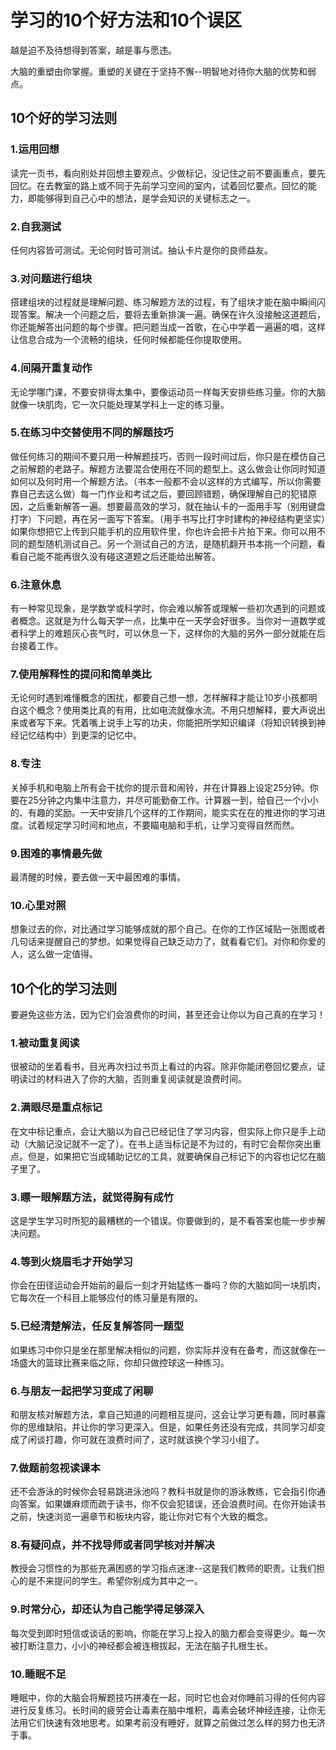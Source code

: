 # 学习的10个好方法和10个误区

越是迫不及待想得到答案，越是事与愿违。

大脑的重塑由你掌握。重塑的关键在于坚持不懈--明智地对待你大脑的优势和弱点。

## 10个好的学习法则

### 1.运用回想

读完一页书，看向别处并回想主要观点。少做标记，没记住之前不要画重点，要先回忆。在去教室的路上或不同于先前学习空间的室内，试着回忆要点。回忆的能力，即能够得到自己心中的想法，是学会知识的关键标志之一。

### 2.自我测试

任何内容皆可测试。无论何时皆可测试。抽认卡片是你的良师益友。

### 3.对问题进行组块

搭建组块的过程就是理解问题、练习解题方法的过程，有了组块才能在脑中瞬间闪现答案。解决一个问题之后，要将去重新排演一遍。确保在许久没接触这道题后，你还能解答出问题的每个步骤。把问题当成一首歌，在心中学着一遍遍的唱，这样让信息合成为一个流畅的组块，任何时候都能任你提取使用。

### 4.间隔开重复动作

无论学哪门课，不要安排得太集中，要像运动员一样每天安排些练习量。你的大脑就像一块肌肉，它一次只能处理某学科上一定的练习量。

### 5.在练习中交替使用不同的解题技巧

做任何练习的期间不要只用一种解题技巧，否则一段时间过后，你只是在模仿自己之前解题的老路子。解题方法要混合使用在不同的题型上。这么做会让你同时知道如何以及何时用一个解题方法。（书本一般都不会以这样的方式编写，所以你需要靠自己去这么做）每一门作业和考试之后，要回顾错题，确保理解自己的犯错原因，之后重新解答一遍。想要最高效的学习，就在抽认卡的一面用手写（别用键盘打字）下问题，再在另一面写下答案。（用手书写比打字时建构的神经结构更坚实）如果你想把它上传到只能手机的应用软件里，你也许会把卡片拍下来。你可以用不同的题型随机测试自己。另一个测试自己的方法，是随机翻开书本挑一个问题，看看自己能不能再很久没有碰这道题之后还能给出解答。

### 6.注意休息

有一种常见现象，是学数学或科学时，你会难以解答或理解一些初次遇到的问题或者概念。这就是为什么每天学一点，比集中在一天学会好很多。当你对一道数学或者科学上的难题灰心丧气时，可以休息一下，这样你的大脑的另外一部分就能在后台接着工作。

### 7.使用解释性的提问和简单类比

无论何时遇到难懂概念的困扰，都要自己想一想，怎样解释才能让10岁小孩都明白这个概念？使用类比真的有用，比如电流就像水流。不用只想解释，要大声说出来或者写下来。凭着嘴上说手上写的功夫，你能把所学知识编译（将知识转换到神经记忆结构中）到更深的记忆中。

### 8.专注

关掉手机和电脑上所有会干扰你的提示音和闹铃，并在计算器上设定25分钟。你要在25分钟之内集中注意力，并尽可能勤奋工作。计算器一到，给自己一个小小的、有趣的奖励。一天中安排几个这样的工作期间，能实实在在的推进你的学习进度。试着规定学习时间和地点，不要瞄电脑和手机，让学习变得自然而然。

### 9.困难的事情最先做

最清醒的时候，要去做一天中最困难的事情。

### 10.心里对照

想象过去的你，对比通过学习能够成就的那个自己。在你的工作区域贴一张图或者几句话来提醒自己的梦想。如果觉得自己缺乏动力了，就看看它们。对你和你爱的人，这么做一定值得。

## 10个化的学习法则

要避免这些方法，因为它们会浪费你的时间，甚至还会让你以为自己真的在学习！

### 1.被动重复阅读

很被动的坐着看书，目光再次扫过书页上看过的内容。除非你能闭卷回忆要点，证明读过的材料进入了你的大脑，否则重复阅读就是浪费时间。

### 2.满眼尽是重点标记

在文中标记重点，会让大脑以为自己已经记住了学习内容，但实际上你只是手上动动（大脑记没记就不一定了）。在书上适当标记是不为过的，有时它会帮你突出重点。但是，如果把它当成辅助记忆的工具，就要确保自己标记下的内容也记忆在脑子里了。

### 3.瞟一眼解题方法，就觉得胸有成竹

这是学生学习时所犯的最糟糕的一个错误。你要做到的，是不看答案也能一步步解决问题。

### 4.等到火烧眉毛才开始学习

你会在田径运动会开始前的最后一刻才开始猛练一番吗？你的大脑如同一块肌肉，它每次在一个科目上能够应付的练习量是有限的。

### 5.已经清楚解法，任反复解答同一题型

如果练习中你只是坐在那里解决相似的问题，你实际并没有在备考，而这就像在一场盛大的篮球比赛来临之际，你却只做控球这一种练习。

### 6.与朋友一起把学习变成了闲聊

和朋友核对解题方法，拿自己知道的问题相互提问，这会让学习更有趣，同时暴露你的思维缺陷，并让你的学习更深入。但是，如果任务还没有完成，共同学习却变成了闲谈打趣，你可就在浪费时间了，这时就该换个学习小组了。

### 7.做题前忽视读课本

还不会游泳的时候你会轻易跳进泳池吗？教科书就是你的游泳教练，它会指引你通向答案。如果嫌麻烦而疏于读书，你不仅会犯错误，还会浪费时间。在你开始读书之前，快速浏览一遍章节和板块内容，能让你对它有个大致的概念。

### 8.有疑问点，并不找导师或者同学核对并解决

教授会习惯性的为那些充满困惑的学习指点迷津--这是我们教师的职责。让我们担心的是不来提问的学生。希望你别成为其中之一。

### 9.时常分心，却还认为自己能学得足够深入

每次受到即时短信或谈话的影响，你能在学习上投入的脑力都会变得更少。每一次被打断注意力，小小的神经都会被连根拔起，无法在脑子扎根生长。

### 10.睡眠不足

睡眠中，你的大脑会将解题技巧拼凑在一起，同时它也会对你睡前习得的任何内容进行反复练习。长时间的疲劳会让毒素在脑中堆积，毒素会破坏神经连接，让你无法用它们快速有效地思考。如果考前没有睡好，就算之前做过怎么样的努力也无济于事。
